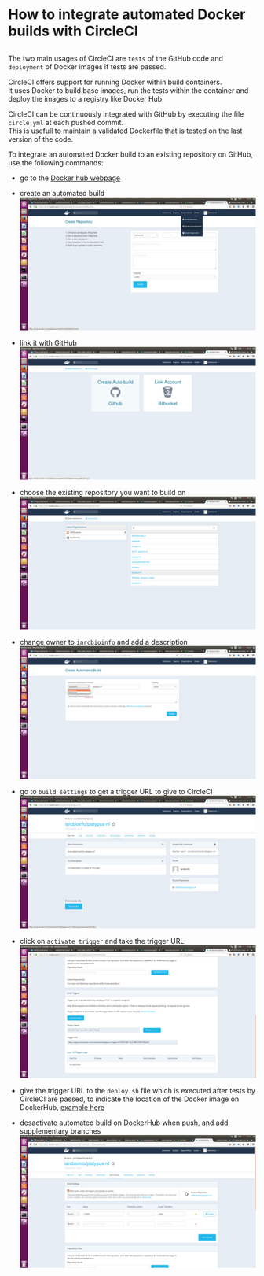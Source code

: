 # How to integrate automated Docker builds with CircleCI

##

The two main usages of CircleCI are `tests` of the GitHub code and `deployment` of Docker images if tests are passed.

CircleCI offers support for running Docker within build containers.  
It uses Docker to build base images, run the tests within the container and deploy the images to a registry like Docker Hub.

CircleCI can be continuously integrated with GitHub by executing the file `circle.yml` at each pushed commit.    
This is usefull to maintain a validated Dockerfile that is tested on the last version of the code.  

To integrate an automated Docker build to an existing repository on GitHub, use the following commands:

* go to the [Docker hub webpage](https://hub.docker.com/)

* create an automated build
![f1](circleCI_docker_fig/f1.png?raw=true)

* link it with GitHub
![f2](circleCI_docker_fig/f2.png?raw=true)

* choose the existing repository you want to build on
![f3](circleCI_docker_fig/f3.png?raw=true)

* change owner to `iarcbioinfo` and add a description
![f4](circleCI_docker_fig/f4.png?raw=true)

* go to `build settings` to get a trigger URL to give to CircleCI
![f5](circleCI_docker_fig/f5.png?raw=true)

* click on `activate trigger` and take the trigger URL
![f6](circleCI_docker_fig/f6.png?raw=true)

* give the trigger URL to the `deploy.sh` file which is executed after tests by CircleCI are passed, to indicate the location of the Docker image on DockerHub, [example here](https://github.com/IARCbioinfo/template-nf/blob/master/deploy.sh#L2)

* desactivate automated build on DockerHub when push, and add supplementary branches
![f7](circleCI_docker_fig/f7.png?raw=true)
